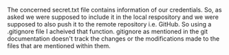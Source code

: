 The concerned secret.txt file contains information of our credentials. So, as asked we were supposed to include it in the local respository and we were 
supposed to also push it to the remote repository i.e. GitHub. So using a .gitignore file I acheived that function. gitignore as mentioned in the git 
documentation doesn't track the changes or the modifications made to the files that are mentioned within them.
